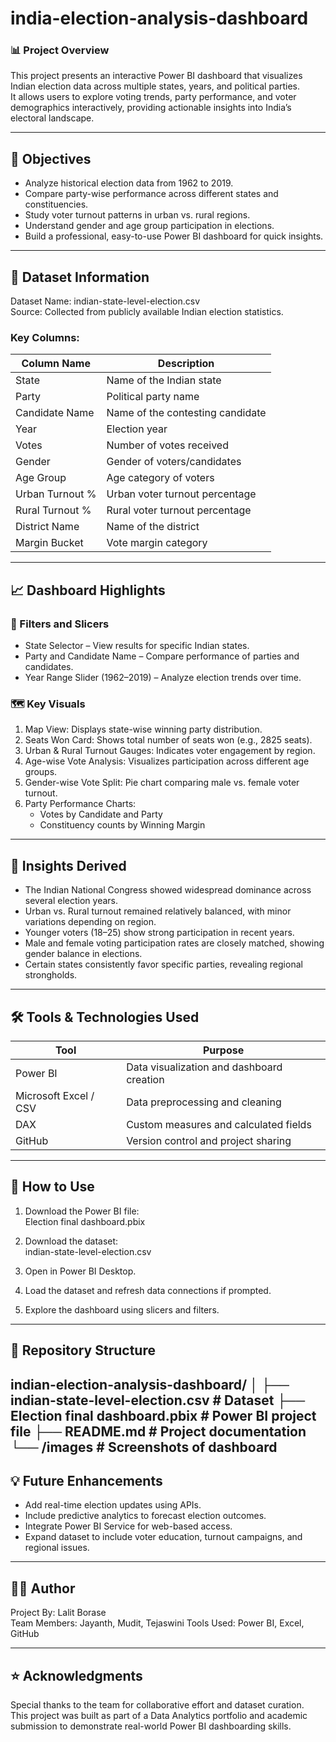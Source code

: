 # india-election-analysis-dashboard
### 📊 Project Overview
This project presents an interactive Power BI dashboard that visualizes Indian election data across multiple states, years, and political parties.  
It allows users to explore voting trends, party performance, and voter demographics interactively, providing actionable insights into India’s electoral landscape.

---

## 🎯 Objectives
- Analyze historical election data from 1962 to 2019.
- Compare party-wise performance across different states and constituencies.
- Study voter turnout patterns in urban vs. rural regions.
- Understand gender and age group participation in elections.
- Build a professional, easy-to-use Power BI dashboard for quick insights.

---

## 🧩 Dataset Information
Dataset Name: indian-state-level-election.csv  
Source: Collected from publicly available Indian election statistics.

### Key Columns:
| Column Name | Description |
|--------------|-------------|
| State | Name of the Indian state |
| Party | Political party name |
| Candidate Name | Name of the contesting candidate |
| Year | Election year |
| Votes | Number of votes received |
| Gender | Gender of voters/candidates |
| Age Group | Age category of voters |
| Urban Turnout % | Urban voter turnout percentage |
| Rural Turnout % | Rural voter turnout percentage |
| District Name | Name of the district |
| Margin Bucket | Vote margin category |

---

## 📈 Dashboard Highlights

### 🧭 Filters and Slicers
- State Selector – View results for specific Indian states.
- Party and Candidate Name – Compare performance of parties and candidates.
- Year Range Slider (1962–2019) – Analyze election trends over time.

### 🗺️ Key Visuals
1. Map View: Displays state-wise winning party distribution.  
2. Seats Won Card: Shows total number of seats won (e.g., 2825 seats).  
3. Urban & Rural Turnout Gauges: Indicates voter engagement by region.  
4. Age-wise Vote Analysis: Visualizes participation across different age groups.  
5. Gender-wise Vote Split: Pie chart comparing male vs. female voter turnout.  
6. Party Performance Charts:  
   - Votes by Candidate and Party  
   - Constituency counts by Winning Margin

---

## 🧠 Insights Derived
- The Indian National Congress showed widespread dominance across several election years.  
- Urban vs. Rural turnout remained relatively balanced, with minor variations depending on region.  
- Younger voters (18–25) show strong participation in recent years.  
- Male and female voting participation rates are closely matched, showing gender balance in elections.  
- Certain states consistently favor specific parties, revealing regional strongholds.

---

## 🛠️ Tools & Technologies Used
| Tool | Purpose |
|------|----------|
| Power BI | Data visualization and dashboard creation |
| Microsoft Excel / CSV | Data preprocessing and cleaning |
| DAX | Custom measures and calculated fields |
| GitHub | Version control and project sharing |

---

## 🚀 How to Use
1. Download the Power BI file:  
   Election final dashboard.pbix

2. Download the dataset:  
   indian-state-level-election.csv

3. Open in Power BI Desktop.  
4. Load the dataset and refresh data connections if prompted.  
5. Explore the dashboard using slicers and filters.

---

## 📂 Repository Structure

indian-election-analysis-dashboard/
│
├── indian-state-level-election.csv      # Dataset
├── Election final dashboard.pbix        # Power BI project file
├── README.md                            # Project documentation
└── /images                              # Screenshots of dashboard
---

## 💡 Future Enhancements
- Add real-time election updates using APIs.  
- Include predictive analytics to forecast election outcomes.  
- Integrate Power BI Service for web-based access.  
- Expand dataset to include voter education, turnout campaigns, and regional issues.

---

## 🧑‍💻 Author
Project By: Lalit Borase  
Team Members: Jayanth, Mudit, Tejaswini
Tools Used: Power BI, Excel, GitHub  

---

## ⭐️ Acknowledgments
Special thanks to the team for collaborative effort and dataset curation.  
This project was built as part of a Data Analytics portfolio and academic submission to demonstrate real-world Power BI dashboarding skills.

